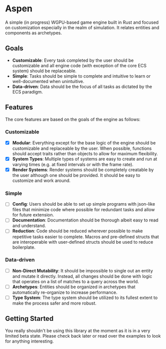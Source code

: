 # Aspen

A simple (in progress) WGPU-based game engine built in Rust and focused on customization especially in the realm of simulation. It relates entities and components as archetypes.

## Goals

- **Customizable**: Every task completed by the user should be customizable and all engine code (with exception of the core ECS system) should be replaceable.
- **Simple**: Tasks should be simple to complete and intuitive to learn or well-documented when unintuitive. 
- **Data-driven**: Data should be the focus of all tasks as dictated by the ECS paradigm.

## Features

The core features are based on the goals of the engine as follows:

### Customizable

- [x] **Modular**: Everything except for the base logic of the engine should be customizable and replaceable by the user. When possible, functions should accept traits rather than objects to allow for maximum flexibility. 
- [x] **System Types**: Multiple types of systems are easy to create and run at varying times (e.g. at fixed intervals or with the frame rate).
- [x] **Render Systems**: Render systems should be completely creatable by the user although one should be provided. It should be easy to customize and work around.

### Simple

- [ ] **Config**: Users should be able to set up simple programs with json-like files that minimize code where possible for redundant tasks and allow for future extension.
- [ ] **Documentation**: Documentation should be thorough albeit easy to read and understand.
- [ ] **Reduction**: Code should be reduced wherever possible to make repetitive tasks easier to complete. Macros and pre-defined structs that are interoperable with user-defined structs should be used to reduce boilerplate.

### Data-driven

- [ ] **Non-Direct Mutability**: It should be impossible to single out an entity and mutate it directly. Instead, all changes should be done with logic that operates on a list of matches to a query across the world.
- [ ] **Archetypes**: Entities should be organized in archetypes that automatically re-organize to increase performance.
- [ ] **Type System**: The type system should be utilized to its fullest extent to make the process safer and more robust.

## Getting Started

You really shouldn't be using this library at the moment as it is in a very limited beta state. Please check back later or read over the examples to look for anything interesting.

